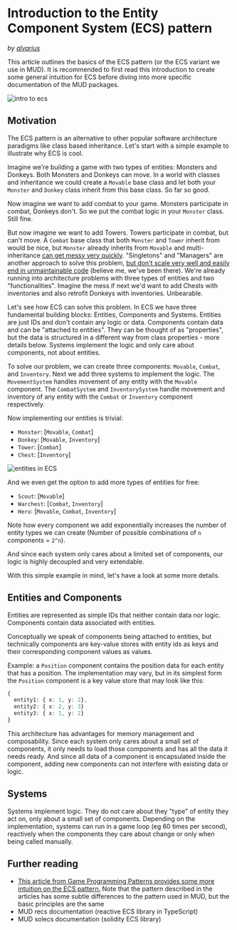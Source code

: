 # Introduction to the Entity Component System (ECS) pattern

_by [alvarius](https://twitter.com/_alvarius)_

This article outlines the basics of the ECS pattern (or the ECS variant we use in MUD).
It is recommended to first read this introduction to create some general intuition for ECS before diving into more specific documentation of the MUD packages.

![intro to ecs](/assets/ecs-intro.png)

## Motivation

The ECS pattern is an alternative to other popular software architecture paradigms like class based inheritance.
Let's start with a simple example to illustrate why ECS is cool.

Imagine we're building a game with two types of entities: Monsters and Donkeys.
Both Monsters and Donkeys can move.
In a world with classes and inheritance we could create a `Movable` base class and let both your `Monster` and `Donkey` class inherit from this base class.
So far so good.

Now imagine we want to add combat to your game.
Monsters participate in combat, Donkeys don't.
So we put the combat logic in your `Monster` class.
Still fine.

But now imagine we want to add Towers.
Towers participate in combat, but can't move.
A `Combat` base class that both `Monster` and `Tower` inherit from would be nice, but `Monster` already inherits from `Movable` and multi-inheritance [can get messy very quickly](https://en.wikipedia.org/wiki/Multiple_inheritance#The_diamond_problem).
"Singletons" and "Managers" are another approach to solve this problem, [but don't scale very well and easily end in unmaintainable code](https://gameprogrammingpatterns.com/singleton.html) (believe me, we've been there).
We're already running into architecture problems with three types of entities and two "functionalities".
Imagine the mess if next we'd want to add Chests with inventories and also retrofit Donkeys with inventories.
Unbearable.

Let's see how ECS can solve this problem.
In ECS we have three fundamental building blocks: Entities, Components and Systems.
Entities are just IDs and don't contain any logic or data.
Components contain data and can be "attached to entities".
They can be thought of as "properties", but the data is structured in a different way from class properties - more details below.
Systems implement the logic and only care about components, not about entities.

To solve our problem, we can create three components: `Movable`, `Combat`, and `Inventory`.
Next we add three systems to implement the logic.
The `MovementSystem` handles movement of any entity with the `Movable` component. The `CombatSystem` and `InventorySystem` handle movement and inventory of any entity with the `Combat` or `Inventory` component respectively.

Now implementing our entities is trivial:

- `Monster`: [`Movable`, `Combat`]
- `Donkey`: [`Movable`, `Inventory`]
- `Tower`: [`Combat`]
- `Chest`: [`Inventory`]

![entities in ECS](/assets/ecs-solution.png)

And we even get the option to add more types of entities for free:

- `Scout`: [`Movable`]
- `Warchest`: [`Combat`, `Inventory`]
- `Hero`: [`Movable`, `Combat`, `Inventory`]

Note how every component we add exponentially increases the number of entity types we can create (Number of possible combinations of `n` components = `2^n`).

And since each system only cares about a limited set of components, our logic is highly decoupled and very extendable.

With this simple example in mind, let's have a look at some more details.

## Entities and Components

Entities are represented as simple IDs that neither contain data nor logic.
Components contain data associated with entities.

Conceptually we speak of components being attached to entities, but technically components are key-value stores with entity ids as keys and their corresponding component values as values.

Example: a `Position` component contains the position data for each entity that has a position.
The implementation may vary, but in its simplest form the `Position` component is a key value store that may look like this:

```typescript
{
  entity1: { x: 1, y: 2},
  entity2: { x: 2, y: 3}
  entity3: { x: 1, y: 2}
}
```

This architecture has advantages for memory management and composability.
Since each system only cares about a small set of components, it only needs to load those components and has all the data it needs ready.
And since all data of a component is encapsulated inside the component, adding new components can not interfere with existing data or logic.

## Systems

Systems implement logic.
They do not care about they "type" of entity they act on, only about a small set of components.
Depending on the implementation, systems can run in a game loop (eg 60 times per second), reactively when the components they care about change or only when being called manually.

## Further reading

- [This article from Game Programming Patterns provides some more intuition on the ECS pattern.](https://gameprogrammingpatterns.com/component.html) Note that the pattern described in the articles has some subtle differences to the pattern used in MUD, but the basic principles are the same
- MUD recs documentation (reactive ECS library in TypeScript)
- MUD solecs documentation (solidity ECS library)

